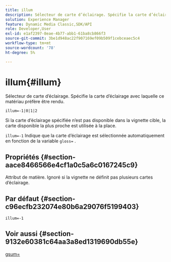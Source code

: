 ```yaml
---
title: illum
description: Sélecteur de carte d’éclairage. Spécifie la carte d’éclairage avec laquelle ce matériau préfère être rendu.
solution: Experience Manager
feature: Dynamic Media Classic,SDK/API
role: Developer,User
exl-id: e1af2397-8eae-4b77-abb1-61ba8cb866f3
source-git-commit: 3be1d948ac22f907169ef09b509f1cebceaec5c4
workflow-type: tm+mt
source-wordcount: '78'
ht-degree: 5%

---
```


# illum{#illum}

Sélecteur de carte d’éclairage. Spécifie la carte d’éclairage avec laquelle ce matériau préfère être rendu.

`illum=-1|0|1|2`

Si la carte d’éclairage spécifiée n’est pas disponible dans la vignette cible, la carte disponible la plus proche est utilisée à la place.

`illum=-1` Indique que la carte d’éclairage est sélectionnée automatiquement en fonction de la variable `gloss=` .

## Propriétés {#section-aace8466566e4cf1a0c5a6c0167245c9}

Attribut de matière. Ignoré si la vignette ne définit pas plusieurs cartes d’éclairage.

## Par défaut {#section-c96ecfb232074e80b6a29076f5199403}

`illum=-1`

## Voir aussi {#section-9132e60381c64aa3a8ed1319690db55e}

[gsum=](../../../../../ir-api/http-protocol/image-rendering-api-ref/c-ir-http-protocol-ref/c-ir-http-protocol-command-reference/r-ir-http-gloss.md#reference-325aef2ee51e4e1584a06047427340ca)
